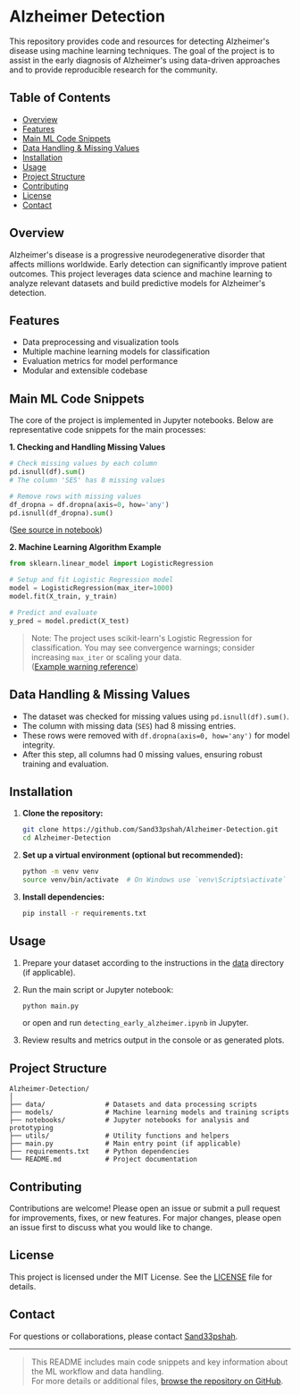 # Alzheimer Detection

This repository provides code and resources for detecting Alzheimer's disease using machine learning techniques. The goal of the project is to assist in the early diagnosis of Alzheimer's using data-driven approaches and to provide reproducible research for the community.

## Table of Contents

- [Overview](#overview)
- [Features](#features)
- [Main ML Code Snippets](#main-ml-code-snippets)
- [Data Handling & Missing Values](#data-handling--missing-values)
- [Installation](#installation)
- [Usage](#usage)
- [Project Structure](#project-structure)
- [Contributing](#contributing)
- [License](#license)
- [Contact](#contact)

## Overview

Alzheimer's disease is a progressive neurodegenerative disorder that affects millions worldwide. Early detection can significantly improve patient outcomes. This project leverages data science and machine learning to analyze relevant datasets and build predictive models for Alzheimer's detection.

## Features

- Data preprocessing and visualization tools
- Multiple machine learning models for classification
- Evaluation metrics for model performance
- Modular and extensible codebase

## Main ML Code Snippets

The core of the project is implemented in Jupyter notebooks. Below are representative code snippets for the main processes:

**1. Checking and Handling Missing Values**
```python
# Check missing values by each column
pd.isnull(df).sum() 
# The column 'SES' has 8 missing values

# Remove rows with missing values
df_dropna = df.dropna(axis=0, how='any')
pd.isnull(df_dropna).sum()
```
([See source in notebook](https://github.com/Sand33pshah/Alzheimer-Detection/blob/6cd84c696a01ad50c7147c0b30fc3f90e1b69cc4/detecting_early_alzheimer.ipynb#L595-L696))

**2. Machine Learning Algorithm Example**
```python
from sklearn.linear_model import LogisticRegression

# Setup and fit Logistic Regression model
model = LogisticRegression(max_iter=1000)
model.fit(X_train, y_train)

# Predict and evaluate
y_pred = model.predict(X_test)
```
> Note: The project uses scikit-learn's Logistic Regression for classification. You may see convergence warnings; consider increasing `max_iter` or scaling your data.  
([Example warning reference](https://github.com/Sand33pshah/Alzheimer-Detection/blob/6cd84c696a01ad50c7147c0b30fc3f90e1b69cc4/detecting_early_alzheimer.ipynb#L1049-L1083))

## Data Handling & Missing Values

- The dataset was checked for missing values using `pd.isnull(df).sum()`.
- The column with missing data (`SES`) had 8 missing entries.
- These rows were removed with `df.dropna(axis=0, how='any')` for model integrity.
- After this step, all columns had 0 missing values, ensuring robust training and evaluation.

## Installation

1. **Clone the repository:**
   ```bash
   git clone https://github.com/Sand33pshah/Alzheimer-Detection.git
   cd Alzheimer-Detection
   ```

2. **Set up a virtual environment (optional but recommended):**
   ```bash
   python -m venv venv
   source venv/bin/activate  # On Windows use `venv\Scripts\activate`
   ```

3. **Install dependencies:**
   ```bash
   pip install -r requirements.txt
   ```

## Usage

1. Prepare your dataset according to the instructions in the [data](./data/) directory (if applicable).
2. Run the main script or Jupyter notebook:
   ```bash
   python main.py
   ```
   or open and run `detecting_early_alzheimer.ipynb` in Jupyter.

3. Review results and metrics output in the console or as generated plots.

## Project Structure

```
Alzheimer-Detection/
│
├── data/               # Datasets and data processing scripts
├── models/             # Machine learning models and training scripts
├── notebooks/          # Jupyter notebooks for analysis and prototyping
├── utils/              # Utility functions and helpers
├── main.py             # Main entry point (if applicable)
├── requirements.txt    # Python dependencies
└── README.md           # Project documentation
```

## Contributing

Contributions are welcome! Please open an issue or submit a pull request for improvements, fixes, or new features. For major changes, please open an issue first to discuss what you would like to change.

## License

This project is licensed under the MIT License. See the [LICENSE](LICENSE) file for details.

## Contact

For questions or collaborations, please contact [Sand33pshah](https://github.com/Sand33pshah).

---

> This README includes main code snippets and key information about the ML workflow and data handling.  
> For more details or additional files, [browse the repository on GitHub](https://github.com/Sand33pshah/Alzheimer-Detection/search).

